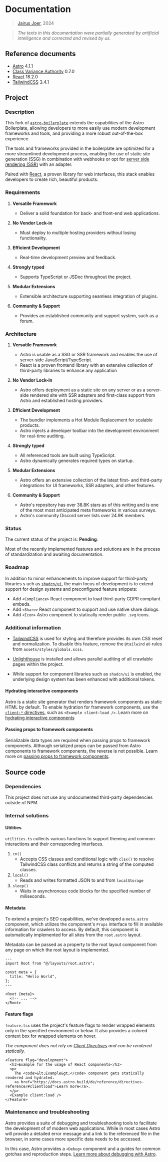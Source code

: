 # Documentation

> [Jairus Joer](mailto:hello@jairusjoer.com), 2024

> *The texts in this documentation were partially generated by artificial 
  intelligence and corrected and revised by us.*

## Reference documents

<!-- Provide references to software used in the project -->

- [Astro](https://docs.astro.build/en/getting-started/) 4.1.1
- [Class Variance Authority](https://cva.style/docs) 0.7.0  
- [React](https://react.dev/reference/react) 18.2.0
- [TailwindCSS](https://tailwindcss.com/docs/installation) 3.4.1

## Project

### Description

<!-- Describe the project and its specified use case in detail -->

This fork of [`astro-boilerplate`](https://github.com/aggregata/astro-boilerplate) 
extends the capabilities of the Astro Boilerplate, allowing developers to more 
easily use modern development frameworks and tools, and providing a more robust 
out-of-the-box experience.

The tools and frameworks provided in the boilerplate are optimized for a more 
streamlined development process, enabling the use of static site generation 
(SSG) in combination with webhooks or opt for [server side rendering (SSR)](https://docs.astro.build/en/guides/server-side-rendering/) 
with an adapter.

Paired with [React](#reference-documents), a proven library for web interfaces, 
this stack enables developers to create rich, beautiful products.


### Requirements

<!-- List the requirements to fulfill the described use case -->

1. **Versatile Framework**
    - Deliver a solid foundation for back- and front-end web applications.

2. **No Vendor Lock-in**
    - Must deploy to multiple hosting providers without losing functionality.

3. **Efficient Development**
    - Real-time development preview and feedback.

4. **Strongly typed**
    - Supports TypeScript or JSDoc throughout the project.

5. **Modular Extensions**
    - Extensible architecture supporting seamless integration of plugins.

6. **Community & Support**
    - Provides an established community and support system, such as a forum.

### Architecture

<!-- Outline the architecture that enables the use case -->

1. **Versatile Framework**
    - Astro is usable as a SSG or SSR framework and enables the use of 
      server-side JavaScript/TypeScript.
    - React is a proven frontend library with an extensive collection of 
      third-party libraries to enhance any application

2. **No Vendor Lock-in**
    - Astro offers deployment as a static site on any server or as a 
      server-side rendered site with SSR adapters and first-class support from 
      Astro and established hosting providers.

3. **Efficient Development**
    - The bundler implements a Hot Module Replacement for scalable products.
    - Astro injects a developer toolbar into the development environment for 
      real-time auditing.

4. **Strongly typed**
    - All referenced tools are built using TypeScript.
    - Astro dynamically generates required types on startup.

5. **Modular Extensions**
    - Astro offers an extensive collection of the latest first- and third-party 
      integrations for UI frameworks, SSR adapters, and other features.

6. **Community & Support**
    - Astro's repository has over 38.8K stars as of this writing and is one 
      of the most most anticipated meta frameworks in various surveys.
    - Astro's community Discord server lists over 24.9K members.

### Status

<!--
  List the current status of the project:
  [Upcoming, Pending, Overdue, Not started, Active, Priority, Canceled]
-->

The current status of the project is: **Pending**.

Most of the recently implemented features and solutions are in the process of 
standardization and awaiting documentation.

### Roadmap

<!-- List future requirements or planned features -->

In addition to minor enhancements to improve support for third-party libraries s
uch as [`shadcn/ui`](https://ui.shadcn.com/), the main focus of development is 
to extend support for design systems and preconfigured feature snippets:

- Add `<Compliance>` React component to load third-party GDPR compliant embeds.
- Add `<Share>` React component to support and use native share dialogs.
- Add `<Icon>` Astro component to statically render public `.svg` icons.

### Additional information

<!-- Provide additional information about the project, if applicable -->

- [TailwindCSS](#reference-documents) is used for styling 
  and therefore provides its own CSS reset and normalization. To disable this 
  feature, remove the `@tailwind` at-rules from `assets/styles/globals.scss`.

- [Unlighthouse](#reference-documents) is installed and allows parallel 
  auditing of all crawlable pages within the project.

- While support for component libraries such as `shadcn/ui` is enabled, 
  the underlying design system has been enhanced with additional tokens.

#### Hydrating interactive components

Astro is a static site generator that renders framework components as static 
HTML by default. To enable hydration for framework components, use the 
[`client:*` directives](https://docs.astro.build/en/reference/directives-reference/#client-directives), such as `<Example client:load />`. 
Learn more on [hydrating interactive components](https://docs.astro.build/en/guides/framework-components/#hydrating-interactive-components)

#### Passing props to framework components

Serializable data types are required when passing props to 
framework components. Although serialized props can be passed from Astro 
components to framework components, the reverse is not possible.
Learn more on [passing props to framework components](https://docs.astro.build/en/guides/framework-components/#passing-props-to-framework-components).

## Source code

### Dependencies

<!-- 
  List external dependencies used in the project that are not visible in 
  package.json or composer.json
-->

This project does not use any undocumented third-party dependencies outside 
of NPM.

### Internal solutions

<!--
  List internal solutions used in the project or specifically built for 
  the project
-->

#### Utilities

`utilities.ts` collects various functions to support theming and common 
interactions and their corresponding interfaces.

1. `cn()`
    - Accepts CSS classes and conditional logic with `clsx()` to resolve 
      TailwindCSS class conflicts and returns a string of the computed classes.
2. `local()`
    - Reads and writes formatted JSON to and from `localStorage`
3. `sleep()`
    - Waits in asynchronous code blocks for the specified number of miliseconds.

#### Metadata

To extend a project's SEO capabilities, we've developed a `meta.astro` 
component, which utilizes the component's `Props` interface to fill in 
available information for crawlers to access. By default, this component is 
automatically implemented for all sites from the `root.astro` layout.

Metadata can be passed as a property to the root layout component from any 
page on which the root layout is implemented.

```astro
---
import Root from "@/layouts/root.astro";

const meta = {
  title: "Hello World",
};
---

<Root {meta}>
  <!-- ... -->
</Root>
```

#### Feature flags

`feature.tsx` uses the project's feature flags to render wrapped elements only 
in the specified environment or below. It also provides a colored context box 
for wrapped elements on hover.

*The component does not rely on [Client Directives](https://docs.astro.build/en/reference/directives-reference/#client-directives) and can be 
rendered statically.*

```tsx
<Feature flag="development">   
  <h3>Example for the usage of React components</h3>
  <p>
    The <code>&lt;Example&gt;</code> component gets statically rendered and hydrated.
    <a href="https://docs.astro.build/de/reference/directives-reference/#clientload">Learn more</a>.
  </p>
  <Example client:load />
</Feature>
```


### Maintenance and troubleshooting

<!-- Describe how to maintain, troubleshoot and debug the project -->

Astro provides a suite of debugging and troubleshooting tools to facilitate the 
development of of modern web applications. While in most cases Astro will 
provide a detailed error message and a link to the referenced file in the 
browser, in some cases more specific data needs to be accessed.

In this case, Astro provides a `<Debug>` component and a guides for common 
gotchas and reproduction steps. [Learn more about debugging with Astro](https://docs.astro.build/en/guides/troubleshooting/).